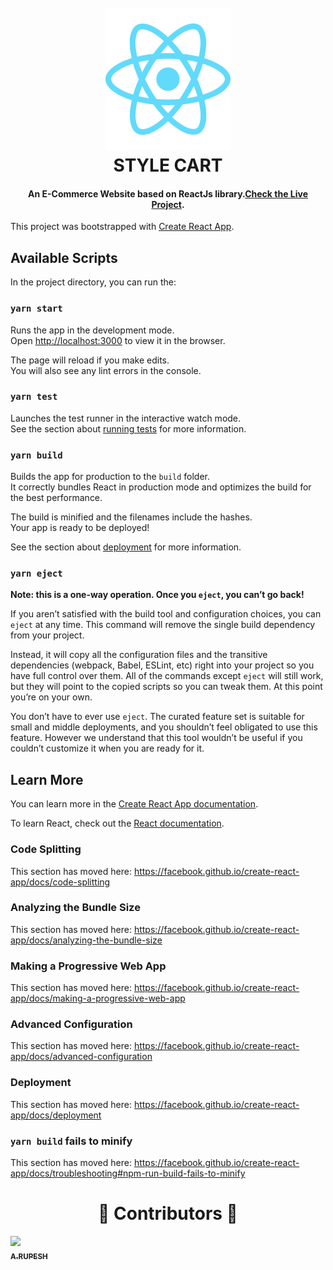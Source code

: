 <h1 align="center">
  <br>
  <img src="/images/react2.svg" alt="STYLE-CART" width="200"></a>
  <br>
STYLE CART
  <br>
</h1>
<h4 align="center">An E-Commerce Website based on ReactJs library.<a href="https://style-cart.herokuapp.com/" target="_blank" text-color='red'>Check the Live Project</a>.</h4>

This project was bootstrapped with [Create React App](https://github.com/facebook/create-react-app).

## Available Scripts

In the project directory, you can run the:

### `yarn start`

Runs the app in the development mode.<br />
Open [http://localhost:3000](http://localhost:3000) to view it in the browser.

The page will reload if you make edits.<br />
You will also see any lint errors in the console.

### `yarn test`

Launches the test runner in the interactive watch mode.<br />
See the section about [running tests](https://facebook.github.io/create-react-app/docs/running-tests) for more information.

### `yarn build`

Builds the app for production to the `build` folder.<br />
It correctly bundles React in production mode and optimizes the build for the best performance.

The build is minified and the filenames include the hashes.<br />
Your app is ready to be deployed!

See the section about [deployment](https://facebook.github.io/create-react-app/docs/deployment) for more information.

### `yarn eject`

**Note: this is a one-way operation. Once you `eject`, you can’t go back!**

If you aren’t satisfied with the build tool and configuration choices, you can `eject` at any time. This command will remove the single build dependency from your project.

Instead, it will copy all the configuration files and the transitive dependencies (webpack, Babel, ESLint, etc) right into your project so you have full control over them. All of the commands except `eject` will still work, but they will point to the copied scripts so you can tweak them. At this point you’re on your own.

You don’t have to ever use `eject`. The curated feature set is suitable for small and middle deployments, and you shouldn’t feel obligated to use this feature. However we understand that this tool wouldn’t be useful if you couldn’t customize it when you are ready for it.

## Learn More

You can learn more in the [Create React App documentation](https://facebook.github.io/create-react-app/docs/getting-started).

To learn React, check out the [React documentation](https://reactjs.org/).

### Code Splitting

This section has moved here: https://facebook.github.io/create-react-app/docs/code-splitting

### Analyzing the Bundle Size

This section has moved here: https://facebook.github.io/create-react-app/docs/analyzing-the-bundle-size

### Making a Progressive Web App

This section has moved here: https://facebook.github.io/create-react-app/docs/making-a-progressive-web-app

### Advanced Configuration

This section has moved here: https://facebook.github.io/create-react-app/docs/advanced-configuration

### Deployment

This section has moved here: https://facebook.github.io/create-react-app/docs/deployment

### `yarn build` fails to minify

This section has moved here: https://facebook.github.io/create-react-app/docs/troubleshooting#npm-run-build-fails-to-minify

<h1 align="center"> ️💚️ Contributors 💚 </h1>

<!-- ALL-CONTRIBUTORS-LIST:START - Do not remove or modify this section -->
<!-- prettier-ignore -->
[<img src="https://avatars1.githubusercontent.com/u/30566706?s=460&u=fa66403c14af5eafd23a330aee2b3864ed35c9c9&v=4" width="100px;"/><br /><sub><b>A.RUPESH</b></sub>](https://github.com/rupesh1310)<br />

